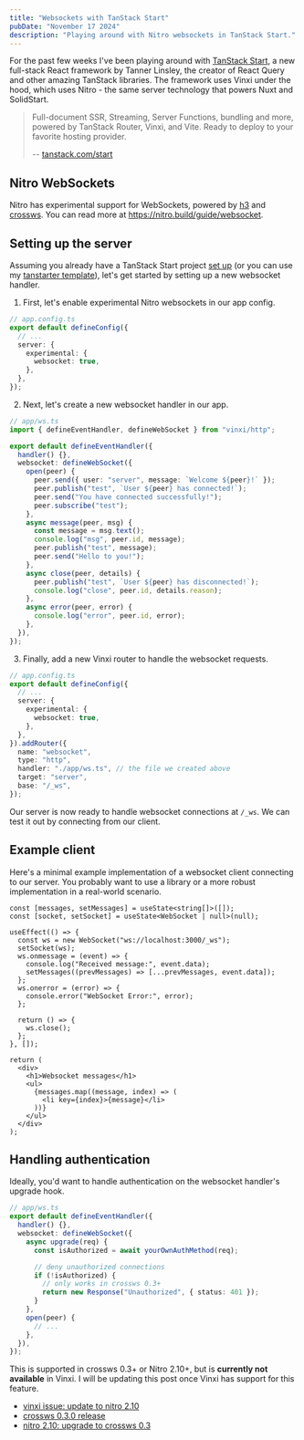 ```yaml
---
title: "Websockets with TanStack Start"
pubDate: "November 17 2024"
description: "Playing around with Nitro websockets in TanStack Start."
---
```


For the past few weeks I've been playing around with [TanStack Start](https://tanstack.com/start/latest), a new full-stack React framework by Tanner Linsley, the creator of React Query and other amazing TanStack libraries. The framework uses Vinxi under the hood, which uses Nitro - the same server technology that powers Nuxt and SolidStart.

> Full-document SSR, Streaming, Server Functions, bundling and more, powered by TanStack Router, Vinxi, and Vite. Ready to deploy to your favorite hosting provider.
>
> -- [tanstack.com/start](https://tanstack.com/start/latest)

## Nitro WebSockets

Nitro has experimental support for WebSockets, powered by [h3](https://h3.unjs.io/guide/websocket) and [crossws](https://crossws.unjs.io/). You can read more at https://nitro.build/guide/websocket.

## Setting up the server

Assuming you already have a TanStack Start project [set up](https://tanstack.com/router/latest/docs/framework/react/start/getting-started) (or you can use my [tanstarter template](https://github.com/dotnize/tanstarter)), let's get started by setting up a new websocket handler.

1. First, let's enable experimental Nitro websockets in our app config.

```ts {5-7}
// app.config.ts
export default defineConfig({
  // ...
  server: {
    experimental: {
      websocket: true,
    },
  },
});
```

2. Next, let's create a new websocket handler in our app.

```ts
// app/ws.ts
import { defineEventHandler, defineWebSocket } from "vinxi/http";

export default defineEventHandler({
  handler() {},
  websocket: defineWebSocket({
    open(peer) {
      peer.send({ user: "server", message: `Welcome ${peer}!` });
      peer.publish("test", `User ${peer} has connected!`);
      peer.send("You have connected successfully!");
      peer.subscribe("test");
    },
    async message(peer, msg) {
      const message = msg.text();
      console.log("msg", peer.id, message);
      peer.publish("test", message);
      peer.send("Hello to you!");
    },
    async close(peer, details) {
      peer.publish("test", `User ${peer} has disconnected!`);
      console.log("close", peer.id, details.reason);
    },
    async error(peer, error) {
      console.log("error", peer.id, error);
    },
  }),
});
```

3. Finally, add a new Vinxi router to handle the websocket requests.

```ts {9-15}
// app.config.ts
export default defineConfig({
  // ...
  server: {
    experimental: {
      websocket: true,
    },
  },
}).addRouter({
  name: "websocket",
  type: "http",
  handler: "./app/ws.ts", // the file we created above
  target: "server",
  base: "/_ws",
});
```

Our server is now ready to handle websocket connections at `/_ws`. We can test it out by connecting from our client.

## Example client

Here's a minimal example implementation of a websocket client connecting to our server. You probably want to use a library or a more robust implementation in a real-world scenario.

```tsx
const [messages, setMessages] = useState<string[]>([]);
const [socket, setSocket] = useState<WebSocket | null>(null);

useEffect(() => {
  const ws = new WebSocket("ws://localhost:3000/_ws");
  setSocket(ws);
  ws.onmessage = (event) => {
    console.log("Received message:", event.data);
    setMessages((prevMessages) => [...prevMessages, event.data]);
  };
  ws.onerror = (error) => {
    console.error("WebSocket Error:", error);
  };

  return () => {
    ws.close();
  };
}, []);

return (
  <div>
    <h1>Websocket messages</h1>
    <ul>
      {messages.map((message, index) => (
        <li key={index}>{message}</li>
      ))}
    </ul>
  </div>
);
```

## Handling authentication

Ideally, you'd want to handle authentication on the websocket handler's upgrade hook.

```ts {5-13}
// app/ws.ts
export default defineEventHandler({
  handler() {},
  websocket: defineWebSocket({
    async upgrade(req) {
      const isAuthorized = await yourOwnAuthMethod(req);

      // deny unauthorized connections
      if (!isAuthorized) {
        // only works in crossws 0.3+
        return new Response("Unauthorized", { status: 401 });
      }
    },
    open(peer) {
      // ...
    },
  }),
});
```

This is supported in crossws 0.3+ or Nitro 2.10+, but is **currently not available** in Vinxi. I will be updating this post once Vinxi has support for this feature.

- [vinxi issue: update to nitro 2.10](https://github.com/nksaraf/vinxi/issues/409)
- [crossws 0.3.0 release](https://github.com/unjs/crossws/releases/tag/v0.3.0)
- [nitro 2.10: upgrade to crossws 0.3](https://github.com/nitrojs/nitro/releases/tag/v2.10.0#:~:text=Experimental%20WebSocket%20support%20is%20better%20with%20crossws%400.3%20upgrade.)
